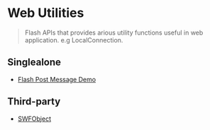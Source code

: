 ﻿Web Utilities 
=============
> Flash APIs that provides arious utility functions useful in web application. e.g LocalConnection.

Singlealone
-----------
- [Flash Post Message Demo](http://kingfo.github.com/web-utils/flash-post-message/demo/src/flash-postmesage-demo.html) 


Third-party
------------
	
- [SWFObject](http://code.google.com/p/swfobject/)